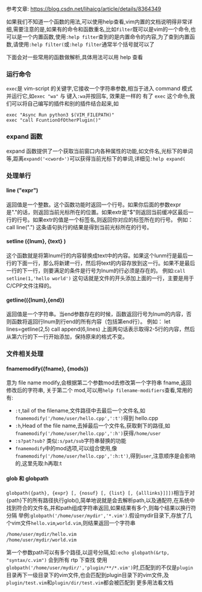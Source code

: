 参考文章: https://blog.csdn.net/lihaicg/article/details/8364349  

如果我们不知道一个函数的用法,可以使用help查看,vim内置的文档说明得非常详细,需要注意的是,如果有的命令和函数重名,比如`filter`既可以是vim的一个命令,也可以是一个内置函数,使用`:help filter`查到的是内置命令的内容,为了查到内置函数,请使用`:help filter(`或`:help filter`通常半个括号就可以了

下面会对一些常用的函数做解析,具体用法可以用 help 查看
### 运行命令
`exec`是 vim-script 的关键字,它接收一个字符串参数,相当于进入 command 模式并运行它,如`exec "wa"` 与 键入`:wa`并按回车, 效果是一样的
有了 `exec` 这个命令,我们可以将自己编写的插件和别的插件结合起来,如
```shell
exec "Async Run python3 $(VIM_FILEPATH)"
exec "call FcuntionOfOtherPlugin()"
```

### expand 函数
expand 函数提供了一个获取当前窗口内各种属性的功能,如文件名,光标下的单词等,距离`expand('<cword>')`可以获得当前光标下的单词,详细见`:help expand(`

### 处理单行
#### line ("expr")
返回值是一个整数。这个函数功能时返回一个行号。如果你后面的参数expr是"."的话，则返回当前光标所在的位置。如果extr是"$"则返回当前缓冲区最后一行的行号。如果extr的值是一个标签名,则返回你对应的标签所在的行号。
例如：call line(".") 这条语句执行的结果是得到当前光标所在的行号。
#### setline ({lnum}, {text} )
这个函数就是将第lnum行的内容替换成text中的内容。如果这个lunm行是最后一行的下面一行，那么将新建一行，然后将text的内容存放到这一行。如果不是最后一行的下一行，则要满足的条件是行号为lnum的行必须是存在的。
例如:`call setline(1,'hello world')`
这句话就是文件的开头添加上面的一行，主要是用于C/CPP文件注释的。

#### getline(({lnum},{end})
返回值是一个字符串。当end参数存在的时候，函数返回行号为lnum的内容，否则函数将返回行lnum到行end的所有内容（包括第end行）。
例如：
let  lines=getline(2,5)
call append(6,lines)
上面两句话表示取得2-5行的内容，然后从第六行的下一行开始添加，保持原来的格式不变。

### 文件相关处理
#### fnamemodify({fname}, {mods})
意为 file name modify,会根据第二个参数mod去修改第一个字符串 fname,返回修改后的字符串,
关于第二个 mod,可以用`help filename-modifiers`查看,常用的有: 
* `:t`,tail of the filename,文件路径中去最后一个文件名,如 `fnamemodify('/home/user/hello.cpp',':t')`得到 hello.cpp
* `:h`,Head of the file name,去掉最后一个文件名,获取剩下的路径,如`fnamemodify('/home/user/hello.cpp',':h')`获得`/home/user`
* `:s?pat?sub?` 类似`:s/pat/sub`字符串替换的功能
* `fnamemodify`中的mod选项,可以组合使用,像`fnamemodify('/home/user/hello.cpp',':h:t')`,得到`user`,注意顺序是会影响的,这里先取:h再取:t

#### glob 和 globpath
`globpath({path}, {expr} [, {nosuf} [, {list} [, {alllinks}]]])`相当于对{path}下的所有路径执行glob(),简单地说就是会去解析path,以及通配符,在系统中找到符合的文件名,并和path组成字符串返回,如果结果有多个,则每个结果以换行符分隔
举例:`globpath('/home/user/mydir','*.vim')`.假设mydir目录下,存放了几个vim文件`hello.vim`,`world.vim`,则结果返回一个字符串
```bash
/home/user/mydir/hello.vim
/home/user/mydir/world.vim
```
第一个参数path可以有多个路径,以逗号分隔,如`:echo globpath(&rtp, "syntax/c.vim")` 会到所有 rtp 下查找
使用`globpath('/home/user/mydir/','plugin/**/*.vim')`时,匹配到的不仅是`plugin`目录再下一级目录下的vim文件,也会匹配到plugin目录下的vim文件,及`plugin/test.vim`和`plugin/dir/test.vim`都会被匹配到
更多用法看文档

